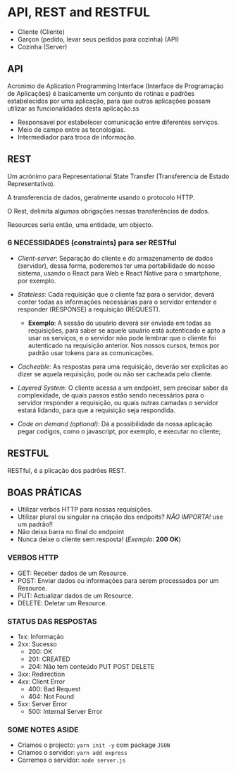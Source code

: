 # API, REST and RESTFUL

- Cliente (Cliente)
- Garçon (pedido, levar seus pedidos para cozinha) (API)
- Cozinha (Server)

## API

Acronimo de Aplication Programming Interface (Interface de Programação de Aplicações) é basicamente um conjunto de rotinas e padrões estabelecidos por uma aplicação, para que outras aplicações possam utilizar as funcionalidades desta aplicação.ss

- Responsavel por estabelecer comunicação entre diferentes serviços.
- Meio de campo entre as tecnologias.
- Intermediador para troca de informação.

## REST

Um acrónimo para Representational State Transfer (Transferencia de Estado Representativo).

A transferencia de dados, geralmente usando o protocolo HTTP.

O Rest, delimita algumas obrigações nessas transferências de dados.

Resources seria então, uma entidade, um objecto.

### 6 NECESSIDADES (constraints) para ser RESTful

- _Client-server_: Separação do cliente e do armazenamento de dados (servidor), dessa forma, poderemos ter uma portabilidade do nosso sistema, usando o React para Web e React Native para o smartphone, por exemplo.

- _Stateless_: Cada requisição que o cliente faz para o servidor, deverá conter todas as informações necessárias para o servidor entender e responder (RESPONSE) a requisição (REQUEST).

  - **Exemplo**: A sessão do usuário deverá ser enviada em todas as requisições, para saber se aquele uauário está autenticado e apto a usar os serviços, e o servidor não pode lembrar que o cliente foi autenticado na requisição anterior. Nos nossos cursos, temos por padrão usar tokens para as comunicações.

- _Cacheable_: As respostas para uma requisição, deverão ser explicitas ao dizer se aquela requisição, pode ou não ser cacheada pelo cliente.

- _Layered System_: O cliente acessa a um endpoint, sem precisar saber da complexidade, de quais passos estão sendo necessários para o servidor responder a requisição, ou quais outras camadas o servidor estará lidando, para que a requisição seja respondida.

- _Code on demand (optional)_: Dá a possibilidade da nossa aplicação pegar codigos, como o javascript, por exemplo, e executar no cliente;

## RESTFUL

RESTful, é a plicação dos padrões REST.

## BOAS PRÁTICAS

- Utilizar verbos HTTP para nossas requisições.
- Utilizar plural ou singular na criação dos endpoits? _NÃO IMPORTA!_ use um padrão!!
- Não deixa barra no final do endpoint
- Nunca deixe o cliente sem resposta! (_Exemplo_: **200 OK**)

### VERBOS HTTP

- GET: Receber dados de um Resource.
- POST: Enviar dados ou informações para serem processados por um Resource.
- PUT: Actualizar dados de um Resource.
- DELETE: Deletar um Resource.

### STATUS DAS RESPOSTAS

- 1xx: Informação
- 2xx: Sucesso
  - 200: OK
  - 201: CREATED
  - 204: Não tem conteúdo PUT POST DELETE
- 3xx: Redirection
- 4xx: Client Error
  - 400: Bad Request
  - 404: Not Found
- 5xx: Server Error
  - 500: Internal Server Error

### SOME NOTES ASIDE

- Criamos o projecto: `yarn init -y` com package `JSON`
- Criamos o servidor: `yarn add express`
- Corremos o servidor: `node server.js`
